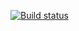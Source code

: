 [![Build status](https://ci.appveyor.com/api/projects/status/9b3ggr1cr3h43n27?svg=true)](https://ci.appveyor.com/project/InnaSmir/1-2-postmanecho)
